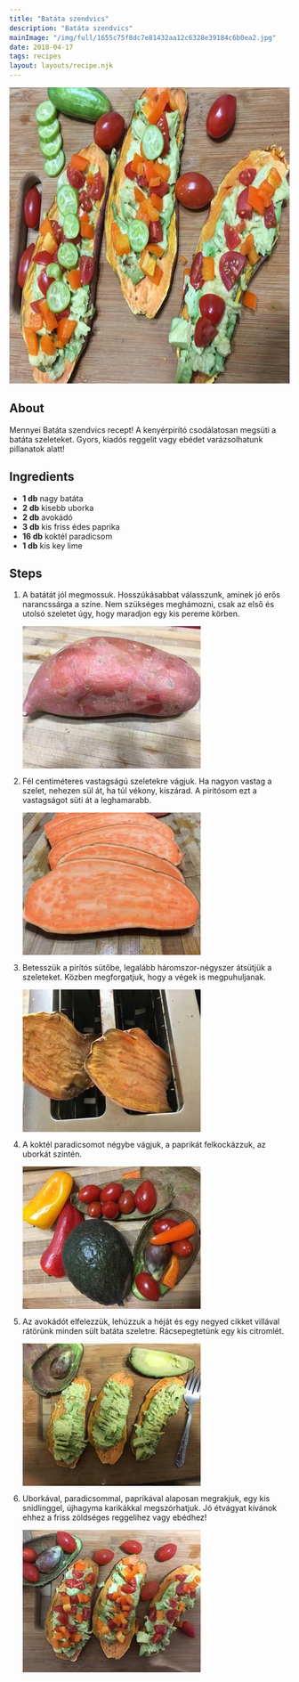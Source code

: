 ```yaml
---
title: "Batáta szendvics"
description: "Batáta szendvics"
mainImage: "/img/full/1655c75f8dc7e81432aa12c6328e39184c6b0ea2.jpg"
date: 2018-04-17
tags: recipes
layout: layouts/recipe.njk
---
```

                        
<p align="center"><a href="https://cookpad.com/hu/receptek/4767825-batata-szendvics" rel="Recipe source page"><img width="751" height="532" src="/img/full/1655c75f8dc7e81432aa12c6328e39184c6b0ea2.jpg"/></a></p>

## About
Mennyei Batáta szendvics recept! A kenyérpirító csodálatosan megsüti  a batáta szeleteket. Gyors, kiadós reggelit vagy ebédet varázsolhatunk pillanatok alatt!

>  

## Ingredients
* **1 db** nagy batáta
* **2 db** kisebb uborka
* **2 db** avokádó
* **3 db** kis friss édes paprika
* **16 db** koktél paradicsom
* **1 db** kis key lime

## Steps

1. A batátát jól megmossuk. Hosszúkásabbat válasszunk, aminek jó erős narancssárga a színe. Nem szükséges meghámozni, csak az első és utolsó szeletet úgy, hogy maradjon egy kis pereme körben.
 
    <p><img width="320" height="256" align="left" src="/img/full/0a7daa9b5149a570916023b8802ee7a3a6318992.jpg"/></p><div style="clear: both"/>

2. Fél centiméteres vastagságú szeletekre vágjuk. Ha nagyon vastag a szelet, nehezen sül át, ha túl vékony, kiszárad. A piritósom ezt a vastagságot süti át a leghamarabb.
 
    <p><img width="320" height="256" align="left" src="/img/full/320e5d37a619fde8b3862055262f1a9df6e389c9.jpg"/></p><div style="clear: both"/>

3. Betesszük a pirítós sütőbe, legalább háromszor-négyszer átsütjük a szeleteket. Közben megforgatjuk, hogy a végek is megpuhuljanak.
 
    <p><img width="320" height="256" align="left" src="/img/full/1c846bcc7f59955d942e63ae0087ecdd89b4bb33.jpg"/></p><div style="clear: both"/>

4. A koktél paradicsomot négybe vágjuk, a paprikát felkockázzuk, az uborkát szintén.
 
    <p><img width="320" height="256" align="left" src="/img/full/e2dac05791d2c22123e0d8c87bc5ad025e6d925c.jpg"/></p><div style="clear: both"/>

5. Az avokádót elfelezzük, lehúzzuk a héját és egy negyed cikket villával rátörünk minden sült batáta szeletre. Rácsepegtetünk egy kis citromlét.
 
    <p><img width="320" height="256" align="left" src="/img/full/ee9d440d42b7d491925f6ce5530809cedfe7e0bd.jpg"/></p><div style="clear: both"/>

6. Uborkával, paradicsommal, paprikával alaposan megrakjuk, egy kis snidlinggel, újhagyma karikákkal megszórhatjuk. Jó étvágyat kívánok ehhez a friss zöldséges reggelihez vagy ebédhez!
 
    <p><img width="320" height="256" align="left" src="/img/full/49ff3f66dedd9e97bc2bde1350924e6d53e91f31.jpg"/></p><div style="clear: both"/>

